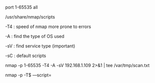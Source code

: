 port 1-65535 all

/usr/share/nmap/scripts

-T4 : speed of nmap more prone to errors

-A : find the type of OS used

-sV : find service type (important)

-sC : default scripts

nmap -p 1-65535 -T4 -A -sV 192.168.1.109 2>&1 | tee /var/tmp/scan.txt

nmap <IP> -p  -T$<port> —script=<script> —scripts-args=<script.cmd>='<command>'